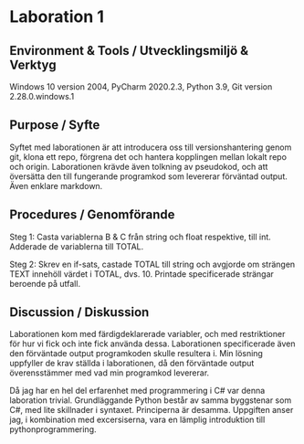 # Laboration 1
## Environment & Tools / Utvecklingsmiljö & Verktyg
Windows 10 version 2004, PyCharm 2020.2.3, Python 3.9, Git version 2.28.0.windows.1
## Purpose / Syfte
Syftet med laborationen är att introducera oss till versionshantering genom git, klona ett
repo, förgrena det och hantera kopplingen mellan lokalt repo och origin.
Laborationen krävde även tolkning av pseudokod, och att översätta den till fungerande programkod
som levererar förväntad output.
Även enklare markdown.
## Procedures / Genomförande
Steg 1: Casta variablerna B & C från string och float respektive, till int. Adderade 
de variablerna till TOTAL.

Steg 2: Skrev en if-sats, castade TOTAL till string och avgjorde om strängen TEXT innehöll 
värdet i TOTAL, dvs. 10. Printade specificerade strängar beroende på utfall.
## Discussion / Diskussion
Laborationen kom med färdigdeklarerade variabler, och med restriktioner för hur 
vi fick och inte fick använda dessa. Laborationen specificerade även den förväntade
output programkoden skulle resultera i.
Min lösning uppfyller de krav ställda i laborationen, då den förväntade output överensstämmer
med vad min programkod levererar.

Då jag har en hel del erfarenhet med programmering i C# var denna laboration trivial.
Grundläggande Python består av samma byggstenar som C#, med lite skillnader i syntaxet.
Principerna är desamma. Uppgiften anser jag, i kombination med excersiserna, vara en lämplig
introduktion till pythonprogrammering.